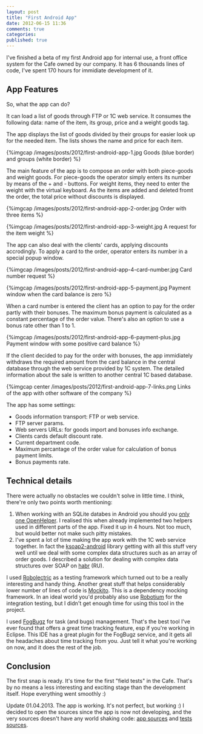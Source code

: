 ```yaml
---
layout: post
title: "First Android App"
date: 2012-06-15 11:36
comments: true
categories: 
published: true
---
```


I've finished a beta of my first Android app for internal use, a front office system for the Cafe owned by our company. It has 6 thousands lines of code, I've spent 170 hours for immidiate development of it.

<!--more-->

## App Features

So, what the app can do?

It can load a list of goods through FTP or 1C web service. It consumes the following data: name of the item, its group, price and a weight goods tag.

The app displays the list of goods divided by their groups for easier look up for the needed item. The lists shows the name and price for each item.

{%imgcap /images/posts/2012/first-android-app-1.jpg Goods (blue border) and groups (white border) %}

The main feature of the app is to compose an order with both piece-goods and weight goods. For piece-goods the operator simply enters its number by means of the + and - buttons. For weight items, they need to enter the weight with the virtual keyboard. As the items are added and deleted fromt the order, the total price without discounts is displayed.

{%imgcap /images/posts/2012/first-android-app-2-order.jpg Order with three items %}

{%imgcap /images/posts/2012/first-android-app-3-weight.jpg A request for the item weight %}

The app can also deal with the clients' cards, applying discounts accrodingly. To apply a card to the order, operator enters its number in a special popup window.

{%imgcap /images/posts/2012/first-android-app-4-card-number.jpg Card number request %}

{%imgcap /images/posts/2012/first-android-app-5-payment.jpg Payment window when the card balance is zero %}

When a card number is entered the client has an option to pay for the order partly with their bonuses. The maximum bonus payment is calculated as a constant percentage of the order value. There's also an option to use a bonus rate other than 1 to 1.

{%imgcap /images/posts/2012/first-android-app-6-payment-plus.jpg Payment window with some positive card balance %}

If the client decided to pay for the order with bonuses, the app immidiately withdraws the required amount from the card balance in the central database through the web service provided by 1C system. The detailed information about the sale is written to another central 1C based database.

{%imgcap center /images/posts/2012/first-android-app-7-links.png Links of the app with other software of the company %}

The app has some settings:

* Goods information transport: FTP or web service.
* FTP server params.
* Web servers URLs: for goods import and bonuses info exchange.
* Clients cards default discount rate.
* Current department code.
* Maximum percantage of the order value for calculation of bonus payment limits.
* Bonus payments rate.

## Technical details

There were actually no obstacles we couldn't solve in little time. I think, there're only two points worth mentioning:

1. When working with an SQLite databes in Android you should you [only one OpenHelper](http://stackoverflow.com/questions/2244965/having-several-sqliteopenhelper-in-one-appli-android). I realised this when already implemented two helpers used in different parts of the app. Fixed it up in 4 hours. Not too much, but would better not make such pitty mistakes.
2. I've spent a lot of time making the app work with the 1C web service together. In fact the [ksoap2-android](http://code.google.com/p/ksoap2-android/) library getting with all this stuff very well until we deal with some complex data structures such as an array of order goods. I described a solution for dealing with complex data structures over SOAP on [habr](http://habrahabr.ru/post/145389/) (RU).

I used [Robolectric](http://pivotal.github.com/robolectric/) as a testing framework which turned out to be a really interesting and handy thing. Another great stuff that helps considerably lower number of lines of code is [Mockito](https://code.google.com/p/mockito/). This is a dependency mocking framework. In an ideal world you'd probably also use [Robotium](http://code.google.com/p/robotium/) for the integration testing, but I didn't get enough time for using this tool in the project.

I used [FogBugz](http://www.fogcreek.com/fogbugz/) for task (and bugs) management. That's the best tool I've ever found that offers a great time tracking feature, esp if you're working in Eclipse. This IDE has a great plugin for the FogBugz service, and it gets all the headaches about time tracking from you. Just tell it what you're working on now, and it does the rest of the job.

## Conclusion

The first snap is ready. It's time for the first "field tests" in the Cafe. That's by no means a less interesting and exciting stage than the development itself. Hope everything went smoothly :)

Update 01.04.2013. The app is working. It's not perfect, but working :) I decided to open the sources since the app is now not developing, and the very sources doesn't have any world shaking code: [app sources](https://bitbucket.org/ssidelnikov/cafe-android) and [tests sources](https://bitbucket.org/ssidelnikov/cafe-android-tests).